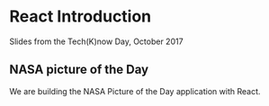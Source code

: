 # React Introduction
Slides from the Tech(K)now Day, October 2017

## NASA picture of the Day
We are building the NASA Picture of the Day application with React.
